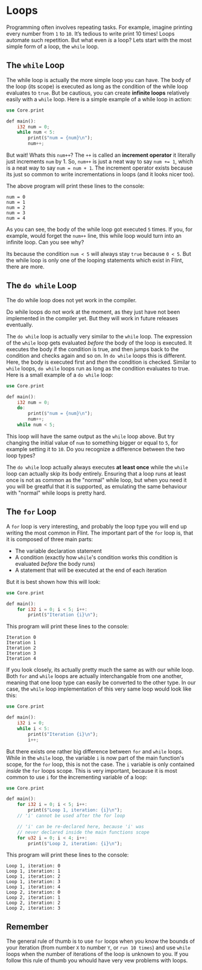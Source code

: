 # Loops

Programming often involves repeating tasks. For example, imagine printing every number from `1` to `10`. It’s tedious to write print 10 times! Loops automate such repetition. But what even *is* a loop? Lets start with the most simple form of a loop, the `while` loop.

## The `while` Loop

The while loop is actually the more simple loop you can have. The body of the loop (its scope) is executed as long as the condition of the while loop evaluates to `true`. But be cautious, you can create **infinite loops** relatively easily with a `while` loop. Here is a simple example of a while loop in action:

```rs
use Core.print

def main():
    i32 num = 0;
    while num < 5:
        print($"num = {num}\n");
        num++;
```

But wait! Whats this `num++`? The `++` is called an **increment operator** it literally just increments `num` by 1. So, `num++` is just a neat way to say `num += 1`, which is a neat way to say `num = num + 1`. The increment operator exists because its just so common to write incrementations in loops (and it looks nicer too).

The above program will print these lines to the console:

```
num = 0
num = 1
num = 2
num = 3
num = 4
```

As you can see, the body of the while loop got executed `5` times. If you, for example, would forget the `num++` line, this while loop would turn into an infinite loop. Can you see why?

Its because the condition `num < 5` will always stay `true` because `0 < 5`. But the while loop is only one of the looping statements which exist in Flint, there are more.

## The `do while` Loop

<div class="warning">

The do while loop does not yet work in the compiler.

Do while loops do not work at the moment, as they just have not been implemented in the compiler yet. But they will work in future releases eventually.

</div>

The `do while` loop is actually very similar to the `while` loop. The expression of the `while` loop gets evaluated *before* the body of the loop is executed. It executes the body if the condition is true, and then jumps back to the condition and checks again and so on. In `do while` loops this is different. Here, the body is executed first and *then* the condition is checked. Similar to `while` loops, `do while` loops run as long as the condition evaluates to true. Here is a small example of a `do while` loop:

```rs
use Core.print

def main():
    i32 num = 0;
    do:
        print($"num = {num}\n");
        num++;
    while num < 5;
```

This loop will have the same output as the `while` loop above. But try changing the initial value of `num` to something bigger or equal to `5`, for example setting it to `10`. Do you recognize a difference between the two loop types?

The `do while` loop actually always executes **at least once** while the `while` loop can actually skip its body entirely. Ensuring that a loop runs at least once is not as common as the "normal" while loop, but when you need it you will be greatful that it is supported, as emulating the same behaviour with "normal" while loops is pretty hard.

## The `for` Loop

A `for` loop is very interesting, and probably the loop type you will end up writing the most common in Flint. The important part of the `for` loop is, that it is composed of three main parts:
- The variable declaration statement
- A condition (exactly how `while`'s condition works this condition is evaluated *before* the body runs)
- A statement that will be executed at the end of each iteration

But it is best shown how this will look:

```rs
use Core.print

def main():
    for i32 i = 0; i < 5; i++:
        print($"Iteration {i}\n");
```

This program will print these lines to the console:

```
Iteration 0
Iteration 1
Iteration 2
Iteration 3
Iteration 4
```

If you look closely, its actually pretty much the same as with our while loop. Both `for` and `while` loops are actually interchangable from one another, meaning that one loop type can easily be converted to the other type. In our case, the `while` loop implementation of this very same loop would look like this:

```rs
use Core.print

def main():
    i32 i = 0;
    while i < 5:
        print($"Iteration {i}\n");
        i++;
```

But there exists one rather big difference between `for` and `while` loops. While in the `while` loop, the variable `i` is now part of the main function's scope, for the `for` loop, this is not the case. The `i` variable is only contained *inside* the `for` loops scope. This is very important, because it is most common to use `i` for the **i**ncrementing variable of a loop:

```rs
use Core.print

def main():
    for i32 i = 0; i < 5; i++:
        print($"Loop 1, iteration: {i}\n");
    // 'i' cannot be used after the for loop

    // 'i' can be re-declared here, because 'i' was
    // never declared inside the main functions scope
    for u32 i = 0; i < 4; i++:
        print($"Loop 2, iteration: {i}\n");
```

This program will print these lines to the console:

```
Loop 1, iteration: 0
Loop 1, iteration: 1
Loop 1, iteration: 2
Loop 1, iteration: 3
Loop 1, iteration: 4
Loop 2, iteration: 0
Loop 2, iteration: 1
Loop 2, iteration: 2
Loop 2, iteration: 3
```

## Remember

The general rule of thumb is to use `for` loops when you know the bounds of your iteration (from number `X` to number `Y`, or `run 10 times`) and use `while` loops when the number of iterations of the loop is unknown to you. If you follow this rule of thumb you whould have very vew problems with loops.
